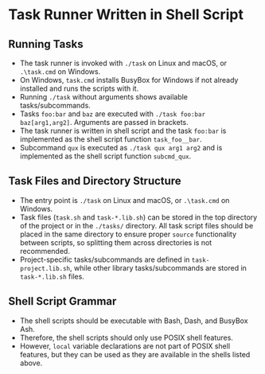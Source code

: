 # Task Runner Written in Shell Script

## Running Tasks

* The task runner is invoked with `./task` on Linux and macOS, or `.\task.cmd` on Windows.
* On Windows, `task.cmd` installs BusyBox for Windows if not already installed and runs the scripts with it.
* Running `./task` without arguments shows available tasks/subcommands.
* Tasks `foo:bar` and `baz` are executed with `./task foo:bar baz[arg1,arg2]`. Arguments are passed in brackets.
* The task runner is written in shell script and the task `foo:bar` is implemented as the shell script function `task_foo__bar`.
* Subcommand `qux` is executed as `./task qux arg1 arg2` and is implemented as the shell script function `subcmd_qux`.

## Task Files and Directory Structure

* The entry point is `./task` on Linux and macOS, or `.\task.cmd` on Windows.
* Task files (`task.sh` and `task-*.lib.sh`) can be stored in the top directory of the project or in the `./tasks/` directory. All task script files should be placed in the same directory to ensure proper `source` functionality between scripts, so splitting them across directories is not recommended.
* Project-specific tasks/subcommands are defined in `task-project.lib.sh`, while other library tasks/subcommands are stored in `task-*.lib.sh` files.

## Shell Script Grammar

* The shell scripts should be executable with Bash, Dash, and BusyBox Ash.
* Therefore, the shell scripts should only use POSIX shell features.
* However, `local` variable declarations are not part of POSIX shell features, but they can be used as they are available in the shells listed above.
